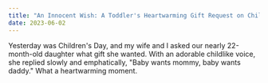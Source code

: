 ```yaml
---
title: "An Innocent Wish: A Toddler's Heartwarming Gift Request on Children's Day"
date: 2023-06-02
---
```


Yesterday was Children's Day, and my wife and I asked our nearly 22-month-old daughter what gift she wanted. With an adorable childlike voice, she replied slowly and emphatically, "Baby wants mommy, baby wants daddy." What a heartwarming moment.
